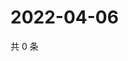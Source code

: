 # 2022-04-06

共 0 条

<!-- BEGIN WEIBO -->
<!-- 最后更新时间 Wed Apr 06 2022 13:11:57 GMT+0800 (China Standard Time) -->

<!-- END WEIBO -->
